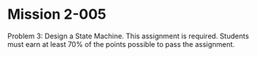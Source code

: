 # Mission 2-005

Problem 3: Design a State Machine. This assignment is required. Students must earn at least 70% of the points possible to pass the assignment.